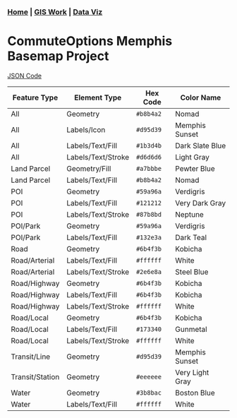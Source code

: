 ### [**Home**](https://morgansh9212.github.io/morgan_shaw_portfolio/) | [**GIS Work**](GIS/portfoliopage.md) | [**Data Viz**](/DataViz/portfoliopage.md)
# CommuteOptions Memphis Basemap Project


[JSON Code](GIS/commuteoptionsbm.json)




| Feature Type                | Element Type         | Hex Code   | Color Name       |
|-----------------------------|----------------------|------------|------------------|
|         All                 | Geometry             | `#b8b4a2`  | Nomad            |
|         All                 | Labels/Icon          | `#d95d39`  | Memphis Sunset   |
|         All                 | Labels/Text/Fill     | `#1b3d4b`  | Dark Slate Blue  |
|         All                 | Labels/Text/Stroke   | `#d6d6d6`  | Light Gray       |
|        Land Parcel          | Geometry/Fill        | `#a7bbbe`  | Pewter Blue      |
| Land Parcel                 | Labels/Text/Fill     | `#b8b4a2`  | Nomad            |
| POI                        | Geometry             | `#59a96a`  | Verdigris        |
| POI                        | Labels/Text/Fill     | `#121212`  | Very Dark Gray   |
| POI                        | Labels/Text/Stroke   | `#87b8bd`  | Neptune          |
| POI/Park                   | Geometry             | `#59a96a`  | Verdigris        |
| POI/Park                   | Labels/Text/Fill     | `#132e3a`  | Dark Teal        |
| Road                       | Geometry             | `#6b4f3b`  | Kobicha          |
| Road/Arterial              | Labels/Text/Fill     | `#ffffff`  | White            |
| Road/Arterial              | Labels/Text/Stroke   | `#2e6e8a`  | Steel Blue       |
| Road/Highway               | Geometry             | `#6b4f3b`  | Kobicha          |
| Road/Highway               | Labels/Text/Fill     | `#6b4f3b`  | Kobicha          |
| Road/Highway               | Labels/Text/Stroke   | `#ffffff`  | White            |
| Road/Local                 | Geometry             | `#6b4f3b`  | Kobicha          |
| Road/Local                 | Labels/Text/Fill     | `#173340`  | Gunmetal         |
| Road/Local                 | Labels/Text/Stroke   | `#ffffff`  | White            |
| Transit/Line               | Geometry             | `#d95d39`  | Memphis Sunset   |
| Transit/Station            | Geometry             | `#eeeeee`  | Very Light Gray  |
| Water                      | Geometry             | `#3b8bac`  | Boston Blue      |
| Water                      | Labels/Text/Fill     | `#ffffff`  | White            |
